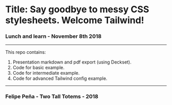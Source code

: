 # Title: Say goodbye to messy CSS stylesheets. Welcome Tailwind!

### Lunch and learn - November 8th 2018

---

This repo contains:

1. Presentation markdown and pdf export (using Deckset).
1. Code for basic example.  
1. Code for intermediate example.
1. Code for advanced Tailwind config example.

---

### Felipe Peña - Two Tall Totems - 2018

